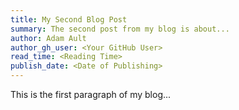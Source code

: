 ```yaml
---
title: My Second Blog Post
summary: The second post from my blog is about...
author: Adam Ault
author_gh_user: <Your GitHub User>
read_time: <Reading Time>
publish_date: <Date of Publishing>
---
```


This is the first paragraph of my blog...